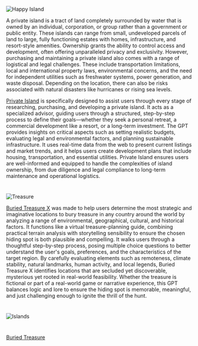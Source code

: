 ![Happy Island](https://github.com/user-attachments/assets/1b889250-8e4e-454a-b228-6947ad30bd0f)

A private island is a tract of land completely surrounded by water that is owned by an individual, corporation, or group rather than a government or public entity. These islands can range from small, undeveloped parcels of land to large, fully functioning estates with homes, infrastructure, and resort-style amenities. Ownership grants the ability to control access and development, often offering unparalleled privacy and exclusivity. However, purchasing and maintaining a private island also comes with a range of logistical and legal challenges. These include transportation limitations, local and international property laws, environmental concerns, and the need for independent utilities such as freshwater systems, power generation, and waste disposal. Depending on the location, there can also be risks associated with natural disasters like hurricanes or rising sea levels.

[Private Island](https://chatgpt.com/g/g-683b88d8bbb88191952673fe35c79e0d-private-island) is specifically designed to assist users through every stage of researching, purchasing, and developing a private island. It acts as a specialized advisor, guiding users through a structured, step-by-step process to define their goals—whether they seek a personal retreat, a commercial development like a resort, or a long-term investment. The GPT provides insights on critical aspects such as setting realistic budgets, evaluating legal and environmental factors, and planning sustainable infrastructure. It uses real-time data from the web to present current listings and market trends, and it helps users create development plans that include housing, transportation, and essential utilities. Private Island ensures users are well-informed and equipped to handle the complexities of island ownership, from due diligence and legal compliance to long-term maintenance and operational logistics.

#

![Treasure](https://github.com/user-attachments/assets/cf640533-31a8-4187-9748-5d4277c03188)

[Buried Treasure X](https://chatgpt.com/g/g-67af8b3b4334819190f20f8fc5ef3ba3-buried-treasure-x) was made to help users determine the most strategic and imaginative locations to bury treasure in any country around the world by analyzing a range of environmental, geographical, cultural, and historical factors. It functions like a virtual treasure-planning guide, combining practical terrain analysis with storytelling sensibility to ensure the chosen hiding spot is both plausible and compelling. It walks users through a thoughtful step-by-step process, posing multiple choice questions to better understand the user's goals, preferences, and the characteristics of the target region. By carefully evaluating elements such as remoteness, climate stability, natural landmarks, human activity, and local legends, Buried Treasure X identifies locations that are secluded yet discoverable, mysterious yet rooted in real-world feasibility. Whether the treasure is fictional or part of a real-world game or narrative experience, this GPT balances logic and lore to ensure the hiding spot is memorable, meaningful, and just challenging enough to ignite the thrill of the hunt.

#
![Islands](https://github.com/user-attachments/assets/61c187cf-c1c8-4c50-93b0-b6ac26eac31c)
#

[Buried Treasure](https://github.com/sourceduty/Buried_Treasure)
